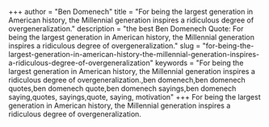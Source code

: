 +++
author = "Ben Domenech"
title = "For being the largest generation in American history, the Millennial generation inspires a ridiculous degree of overgeneralization."
description = "the best Ben Domenech Quote: For being the largest generation in American history, the Millennial generation inspires a ridiculous degree of overgeneralization."
slug = "for-being-the-largest-generation-in-american-history-the-millennial-generation-inspires-a-ridiculous-degree-of-overgeneralization"
keywords = "For being the largest generation in American history, the Millennial generation inspires a ridiculous degree of overgeneralization.,ben domenech,ben domenech quotes,ben domenech quote,ben domenech sayings,ben domenech saying,quotes, sayings,quote, saying, motivation"
+++
For being the largest generation in American history, the Millennial generation inspires a ridiculous degree of overgeneralization.
